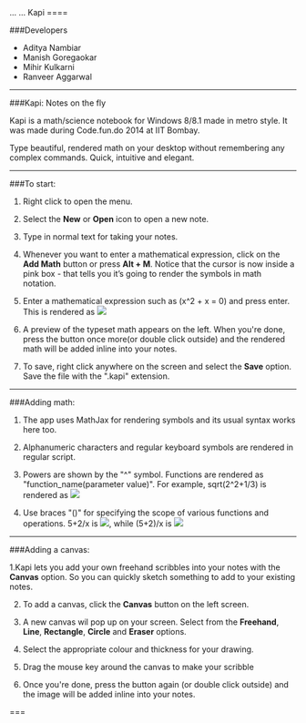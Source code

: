 <head>
...
    <script type="text/javascript"
            src="http://cdn.mathjax.org/mathjax/latest/MathJax.js?config=TeX-AMS-MML_HTMLorMML">
    </script>
...
</head>
Kapi
====

###Developers
* Aditya Nambiar
* Manish Goregaokar
* Mihir Kulkarni
* Ranveer Aggarwal

---
###Kapi: Notes on the fly

Kapi is a math/science notebook for Windows 8/8.1 made in metro style. It was made during Code.fun.do 2014 at IIT Bombay.

Type beautiful, rendered math on your desktop without remembering any complex commands. Quick, intuitive and elegant. 

---
###To start:

1.	Right click to open the menu.

2.	Select the <b>New</b> or <b>Open</b> icon to open a new note.

3.	Type in normal text for taking your notes.

4.	Whenever you want to enter a mathematical expression, click on the <b>Add Math</b> button or press <b>Alt + M</b>.
Notice that the cursor is now inside a pink box - that tells you it’s going to render the symbols in math notation.

5.	Enter a mathematical expression such as (x^2 + x = 0) and press enter. This is rendered as <img src="http://latex.codecogs.com/svg.latex?x^{2} + x = 0" border="0"/>

6.	A preview of the typeset math appears on the left. When you're done, press the button once more(or double click outside) and the rendered math will be added inline into your notes.

7.	To save, right click anywhere on the screen and select the <b>Save</b> option. Save the file with the ".kapi" extension.

---
###Adding math:

1. The app uses MathJax for rendering symbols and its usual syntax works here too.

2. Alphanumeric characters and regular keyboard symbols are rendered in regular script.

3. Powers are shown by the "^" symbol. Functions are rendered as "function_name(parameter value)". For example, sqrt(2^2+1/3) is rendered as <img src="http://latex.codecogs.com/svg.latex?\sqrt{2^{2}+\frac{1}{3} }" border="0"/>

4. Use braces "()" for specifying the scope of various functions and operations. 5+2/x is  <img src="http://latex.codecogs.com/svg.latex?5+\frac{2}{x}" border="0"/>, while (5+2)/x is  <img src="http://latex.codecogs.com/svg.latex?\frac{5+2}{x}" border="0"/>

----
###Adding a canvas:

1.Kapi lets you add your own freehand scribbles into your notes with the <b>Canvas</b> option. So you can quickly sketch something to add to your existing notes.

2. To add a canvas, click the <b>Canvas</b> button on the left screen.

3. A new canvas wil pop up on your screen. Select from the <b>Freehand</b>, <b>Line</b>, <b>Rectangle</b>, <b>Circle</b> and <b>Eraser</b> options.

4. Select the appropriate colour and thickness for your drawing.

5. Drag the mouse key around the canvas to make your scribble

6. Once you're done, press the button again (or double click outside) and the image will be added inline into your notes.

===

